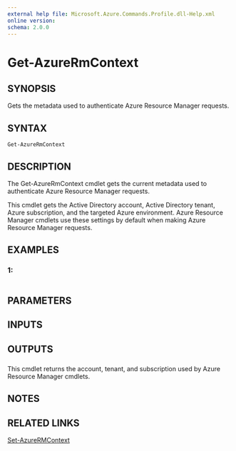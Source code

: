 ```yaml
---
external help file: Microsoft.Azure.Commands.Profile.dll-Help.xml
online version: 
schema: 2.0.0
---
```


# Get-AzureRmContext
## SYNOPSIS
Gets the metadata used to authenticate Azure Resource Manager requests.

## SYNTAX

```
Get-AzureRmContext
```

## DESCRIPTION
The Get-AzureRmContext cmdlet gets the current metadata used to authenticate Azure Resource Manager requests.

This cmdlet gets the Active Directory account, Active Directory tenant, Azure subscription, and the targeted Azure environment.
Azure Resource Manager cmdlets use these settings by default when making Azure Resource Manager requests.

## EXAMPLES

### 1:
```

```

## PARAMETERS

## INPUTS

## OUTPUTS

### 
This cmdlet returns the account, tenant, and subscription used by Azure Resource Manager cmdlets.

## NOTES

## RELATED LINKS

[Set-AzureRMContext]()

